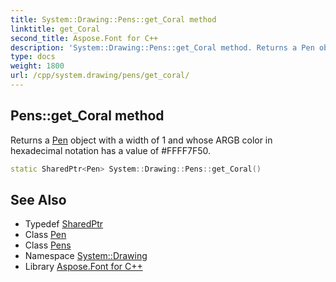 ```yaml
---
title: System::Drawing::Pens::get_Coral method
linktitle: get_Coral
second_title: Aspose.Font for C++
description: 'System::Drawing::Pens::get_Coral method. Returns a Pen object with a width of 1 and whose ARGB color in hexadecimal notation has a value of #FFFF7F50 in C++.'
type: docs
weight: 1800
url: /cpp/system.drawing/pens/get_coral/
---
```

## Pens::get_Coral method


Returns a [Pen](../../pen/) object with a width of 1 and whose ARGB color in hexadecimal notation has a value of #FFFF7F50.

```cpp
static SharedPtr<Pen> System::Drawing::Pens::get_Coral()
```

## See Also

* Typedef [SharedPtr](../../../system/sharedptr/)
* Class [Pen](../../pen/)
* Class [Pens](../)
* Namespace [System::Drawing](../../)
* Library [Aspose.Font for C++](../../../)
